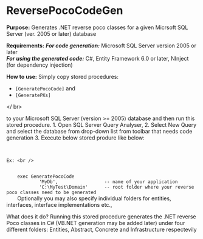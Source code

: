 # ReversePocoCodeGen
<b>Purpose:</b> Generates .NET reverse poco classes for a given Micrsoft SQL Server (ver. 2005 or later) database

<b>Requirements:</b>
  	<b><i>For code generation:</b></i> Microsoft SQL Server version 2005 or later<br />
  	<b><i>For using the generated code:</b></i> C#, Entity Framework 6.0 or later, NInject (for dependency injection)
  
<b>How to use:</b> 
	Simply copy stored procedures:<br /> 
			<ul>
			  <li><code>[GeneratePocoCode]</code> and </li> 
			  <li><code>[GeneratePKs]</code> </li>
			</ul></ br>
	<p>to your Microsoft SQL Server (version >= 2005) database and then run this stored procedure.
	1. Open SQL Server Query Analyser, 
	2. Select New Query and select the database from drop-down list  from toolbar that needs code generation
	3. Execute below stored produre like below:</p><br />
	
	Ex: <br />
  <code>	
	exec GeneratePocoCode 
			'MyDb',					-- name of your application
			'C:\MyTest\Domain'		-- root folder where your reverse poco classes need to be generated
	</code>
	Optionally you may also specify individual folders for entities, interfaces, interface implementations etc.,

What does it do?
	Running this stored procedure generates the .NET reverse Poco classes in C# (VB.NET generation may be added later)
	under four different folders: Entities, Abstract, Concrete and Infrastructure respectevily
